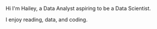 Hi I'm Hailey, a Data Analyst aspiring to be a Data Scientist. 

I enjoy reading, data, and coding. 
